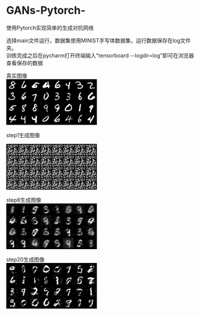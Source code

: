 # GANs-Pytorch-
使用Pytorch实现简单的生成对抗网络

选择main文件运行，数据集使用MINIST手写体数据集，运行数据保存在log文件夹。  
训练完成之后在pycharm打开终端输入"tensorboard --logdir=log"即可在浏览器查看保存的数据

真实图像  
![image](real.png)  

step1生成图像 

![image](step1.png)  

  
step8生成图像  
![image](step8.png)  

  
step20生成图像  
![image](step20.png)
